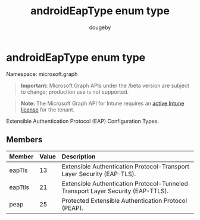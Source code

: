 ﻿---
title: "androidEapType enum type"
description: "Extensible Authentication Protocol (EAP) Configuration Types."
author: "dougeby"
localization_priority: Normal
ms.prod: "intune"
doc_type: enumPageType
---

# androidEapType enum type

Namespace: microsoft.graph

> **Important:** Microsoft Graph APIs under the /beta version are subject to change; production use is not supported.

> **Note:** The Microsoft Graph API for Intune requires an [active Intune license](https://go.microsoft.com/fwlink/?linkid=839381) for the tenant.

Extensible Authentication Protocol (EAP) Configuration Types.

## Members

| Member  | Value | Description                                                                      |
| :------ | :---- | :------------------------------------------------------------------------------- |
| eapTls  | 13    | Extensible Authentication Protocol-Transport Layer Security (EAP-TLS).           |
| eapTtls | 21    | Extensible Authentication Protocol-Tunneled Transport Layer Security (EAP-TTLS). |
| peap    | 25    | Protected Extensible Authentication Protocol (PEAP).                             |
